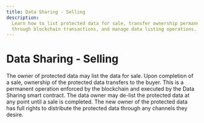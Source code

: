 ```yaml
---
title: Data Sharing - Selling
description:
  Learn how to list protected data for sale, transfer ownership permanently
  through blockchain transactions, and manage data listing operations.
---
```


# Data Sharing - Selling

The owner of protected data may list the data for sale. Upon completion of a
sale, ownership of the protected data transfers to the buyer. This is a
permanent operation enforced by the blockchain and executed by the Data Sharing
smart contract. The data owner may de-list the protected data at any point until
a sale is completed. The new owner of the protected data has full rights to
distribute the protected data through any channels they desire.
